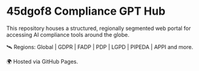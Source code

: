 # 45dgof8 Compliance GPT Hub

This repository houses a structured, regionally segmented web portal for accessing AI compliance tools around the globe.

🛰️ Regions: Global | GDPR | FADP | PDP | LGPD | PIPEDA | APPI and more.

🌍 Hosted via GitHub Pages.
